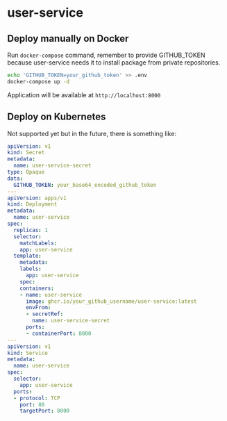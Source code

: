 # user-service

## Deploy manually on Docker

Run `docker-compose` command, remember to provide GITHUB_TOKEN because user-service needs it to install package from private repositories.

```bash
echo 'GITHUB_TOKEN=your_github_token' >> .env
docker-compose up -d
```

Application will be available at `http://localhost:8000`

## Deploy on Kubernetes

Not supported yet but in the future, there is something like:

```yaml
apiVersion: v1
kind: Secret
metadata:
  name: user-service-secret
type: Opaque
data:
  GITHUB_TOKEN: your_base64_encoded_github_token
---
apiVersion: apps/v1
kind: Deployment
metadata:
  name: user-service
spec:
  replicas: 1
  selector:
    matchLabels:
    app: user-service
  template:
    metadata:
    labels:
      app: user-service
    spec:
    containers:
    - name: user-service
      image: ghcr.io/your_github_username/user-service:latest
      envFrom:
      - secretRef:
        name: user-service-secret
      ports:
      - containerPort: 8000
---
apiVersion: v1
kind: Service
metadata:
  name: user-service
spec:
  selector:
    app: user-service
  ports:
  - protocol: TCP
    port: 80
    targetPort: 8000
```
